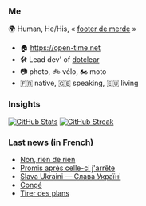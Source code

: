 ### Me

🌍 Human, He/His, « [footer de merde](https://open-time.net/post/2013/07/17/La-veritable-histoire-du-Footer-de-merde-) » 
* 🏠 https://open-time.net 
* 🛠️ Lead dev' of [dotclear](https://git.dotclear.org/dev/dotclear)
* 📷 photo, 🚲 vélo, 🏍️ moto 
* 🇫🇷 native, 🇬🇧 speaking, 🇪🇺 living

### Insights

[![GitHub Stats](https://github-readme-stats.vercel.app/api?username=franck-paul)](https://github.com/franck-paul)
[![GitHub Streak](https://github-readme-streak-stats.herokuapp.com?user=franck-paul)](https://git.io/streak-stats)

### Last news (in French)

<!-- BLOG-POST-LIST:START -->
- [Non, rien de rien](https://open-time.net/post/2023/02/27/Non-rien-de-rien)
- [Promis après celle-ci j&#39;arrête](https://open-time.net/post/2023/02/26/Promis-apres-celle-ci-j-arrete)
- [Slava Ukraini — Слава Україні](https://open-time.net/post/2023/02/25/Slava-Ukraini-)
- [Congé](https://open-time.net/post/2023/02/24/Conge)
- [Tirer des plans](https://open-time.net/post/2023/02/23/Tirer-des-plans)
<!-- BLOG-POST-LIST:END -->
